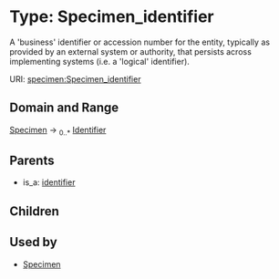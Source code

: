 
# Type: Specimen_identifier


A 'business' identifier  or accession number for the entity, typically as provided by an external system or authority, that persists across implementing systems  (i.e. a  'logical' identifier).

URI: [specimen:Specimen_identifier](https://ccdh.org/specimen/Specimen_identifier)


## Domain and Range

[Specimen](Specimen.md) ->  <sub>0..*</sub> [Identifier](Identifier.md)

## Parents

 *  is_a: [identifier](identifier.md)

## Children


## Used by

 * [Specimen](Specimen.md)
